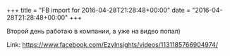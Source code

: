 +++
title = "FB import for 2016-04-28T21:28:48+00:00"
date = "2016-04-28T21:28:48+00:00"
+++

Второй день работаю в компании, а уже на видео попал)

Link: <a href="https://www.facebook.com/EzyInsights/videos/1131185766904974/">https://www.facebook.com/EzyInsights/videos/1131185766904974/</a>
